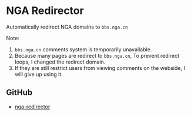 # NGA Redirector

Automatically redirect NGA domains to `bbs.nga.cn`

Note:

1. `bbs.nga.cn` comments system is temporarily unavailable.
2. Because many pages are redirect to `bbs.nga.cn`, To prevent redirect loops, I changed the redirect domain.
3. If they are still restrict users from viewing comments on the webside, I will give up using it.

## GitHub

- [nga-redirector][github]

[github]: https://github.com/akiirui/userscript/tree/nga-redirector
